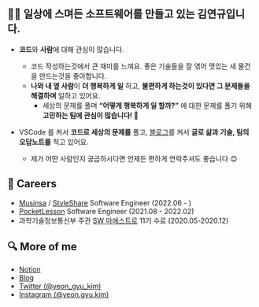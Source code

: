 ## 🙋‍♂️ 일상에 스며든 소프트웨어를 만들고 있는 김연규입니다.

- **코드**와 **사람**에 대해 관심이 많습니다.
  - 코드 작성하는것에서 큰 재미를 느껴요. 좋은 기술들을 잘 엮어 멋있는 새 물건을 만드는것을 좋아합니다.
  - **나와 내 옆 사람**이 **더 행복하게 일** 하고, **불편하게 하는것이 있다면 그 문제들을 해결하며** 일하고 있어요.
    - 세상의 문제를 풀며 **“어떻게 행복하게 일 할까?”** 에 대한 문제를 풀기 위해 **고민하는 팀에 관심이 많습니다! 🙌**

- VSCode 를 켜서 **코드로 세상의 문제를** 풀고, [블로그](https://code-yeongyu.tistory.com)를 켜서 **글로 삶과 기술, 팀의 오답노트를** 적고 있어요.
    - 제가 어떤 사람인지 궁금하시다면 언제든 편하게 연락주셔도 좋습니다 😊

## 🥇 Careers

- [Musinsa](https://www.musinsa.com) / [StyleShare](https://www.styleshare.kr/)  Software Engineer (2022.06 - )
- [PocketLesson](https://pocketlesson.com/) Software Engineer (2021.08 - 2022.02)
- 과학기술정보통신부 주관 [SW 마에스트로](https://www.swmaestro.org) 11기 수료 (2020.05-2020.12)

## 🔍 More of me

- [Notion](https://thegreatyeongyu.notion.site/190e44e8b10a49849fc9165866ba8b41)
- [Blog](https://code-yeongyu.tistory.com)
- [Twitter (@yeon_gyu_kim)](https://twitter.com/yeon_gyu_kim)
- [Instagram (@yeon.gyu.kim)](https://instagram.com/yeon.gyu.kim)
